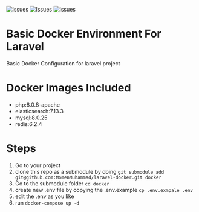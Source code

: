 ![Issues](https://img.shields.io/github/issues/MomenMuhammad/laravel-docker)
![Issues](https://img.shields.io/github/forks/MomenMuhammad/laravel-docker)
![Issues](https://img.shields.io/github/stars/MomenMuhammad/laravel-docker)
# Basic Docker Environment For Laravel
Basic Docker Configuration for laravel project

# Docker Images Included
- php:8.0.8-apache
- elasticsearch:7.13.3
- mysql:8.0.25
- redis:6.2.4

# Steps
1. Go to your project 
2. clone this repo as a submodule by doing ``` git submodule add git@github.com:MomenMuhammad/laravel-docker.git docker ```
3. Go to the submodule folder ``` cd docker ```
4. create new .env file by copying the .env.example ```cp .env.exmpale .env```
5. edit the .env as you like
6. run ```docker-compose up -d```
